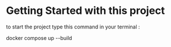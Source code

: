 # Getting Started with this project
to start the project type this command in your terminal :

docker compose up --build
